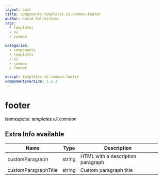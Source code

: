 ```yaml
---
layout: post
title: components.templates.v2.common.footer
author: David Ballesteros
tags:
  - templates
  - v2
  - common

categories:
  - components
  - templates
  - v2
  - common
  - footer

script: templates.v2.common.footer
componentsversion: 5.5.3
---
```

# footer

*Namespace: templates.v2.common*

## Extra Info available

| Name | Type | Description |
| --- | --- | --- |
| customParagraph |string | HTML with a description paragraph
| customParagraphTitle | string | Custom paragraph title
